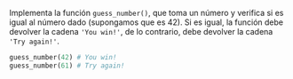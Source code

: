 
Implementa la función `guess_number()`, que toma un número y verifica si es igual al número dado (supongamos que es 42). Si es igual, la función debe devolver la cadena `'You win!'`, de lo contrario, debe devolver la cadena `'Try again!'`.

```python
guess_number(42) # You win!
guess_number(61) # Try again!
```
